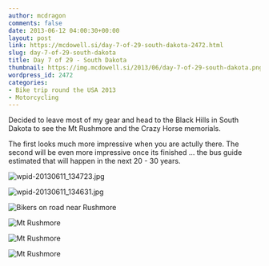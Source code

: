 ```yaml
---
author: mcdragon
comments: false
date: 2013-06-12 04:00:30+00:00
layout: post
link: https://mcdowell.si/day-7-of-29-south-dakota-2472.html
slug: day-7-of-29-south-dakota
title: Day 7 of 29 - South Dakota
thumbnail: https://img.mcdowell.si/2013/06/day-7-of-29-south-dakota.png
wordpress_id: 2472
categories:
- Bike trip round the USA 2013
- Motorcycling
---
```


Decided to leave most of my gear and head to the Black Hills in South Dakota to see the Mt Rushmore and the Crazy Horse memorials.

The first looks much more impressive when you are actully there. The second will be even more impressive once its finished ... the bus guide estimated that will happen in the next 20 - 30 years.

![wpid-20130611_134723.jpg](https://img.mcdowell.si/2013/06/wpid-20130611_134723-1.jpg)

![wpid-20130611_134631.jpg](https://img.mcdowell.si/2013/06/wpid-20130611_134631-1.jpg)

![Bikers on road near Rushmore](https://img.mcdowell.si/2013/06/Bikers_on_road_near_Rushmore-1.jpg "Bikers on road near Rushmore")

![Mt Rushmore](https://img.mcdowell.si/2013/06/Mt_Rushmore_1-1.jpg)

![Mt Rushmore](https://img.mcdowell.si/2013/06/Mt_Rushmore_2-1.jpg "Mt Rushmore")

![Mt Rushmore](https://img.mcdowell.si/2013/06/wpid-20130611_082928-1.jpg "Mt Rushmore")

